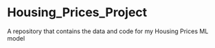 # Housing_Prices_Project
A repository that contains the data and code for my Housing Prices ML model

